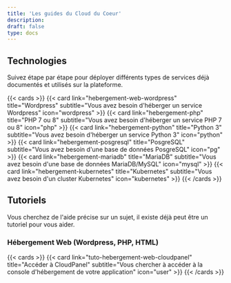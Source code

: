 ```yaml
---
title: 'Les guides du Cloud du Coeur'
description:
draft: false
type: docs
---
```


## Technologies

Suivez étape par étape pour déployer différents types de services déjà documentés et utilisés sur la plateforme.

{{< cards >}}
  {{< card link="hebergement-web-wordpress" title="Wordpress" subtitle="Vous avez besoin d'héberger un service Wordpress" icon="wordpress" >}}
  {{< card link="hebergement-php" title="PHP 7 ou 8" subtitle="Vous avez besoin d'héberger un service PHP 7 ou 8" icon="php" >}}
  {{< card link="hebergement-python" title="Python 3" subtitle="Vous avez besoin d'héberger un service Python 3" icon="python" >}}
  {{< card link="hebergement-posgresql" title="PosgreSQL" subtitle="Vous avez besoin d'une base de données PosgreSQL" icon="pg" >}}
  {{< card link="hebergement-mariadb" title="MariaDB" subtitle="Vous avez besoin d'une base de données MariaDB/MySQL" icon="mysql" >}}
  {{< card link="hebergement-kubernetes" title="Kubernetes" subtitle="Vous avez besoin d'un cluster Kubernetes" icon="kubernetes" >}}
{{< /cards >}}

## Tutoriels

Vous cherchez de l'aide précise sur un sujet, il existe déjà peut être un tutoriel pour vous aider.

### Hébergement Web (Wordpress, PHP, HTML)

{{< cards >}}
  {{< card link="tuto-hebergement-web-cloudpanel" title="Accéder à CloudPanel" subtitle="Vous chercher à accéder à la console d'hébergement de votre application" icon="user" >}}
{{< /cards >}}
